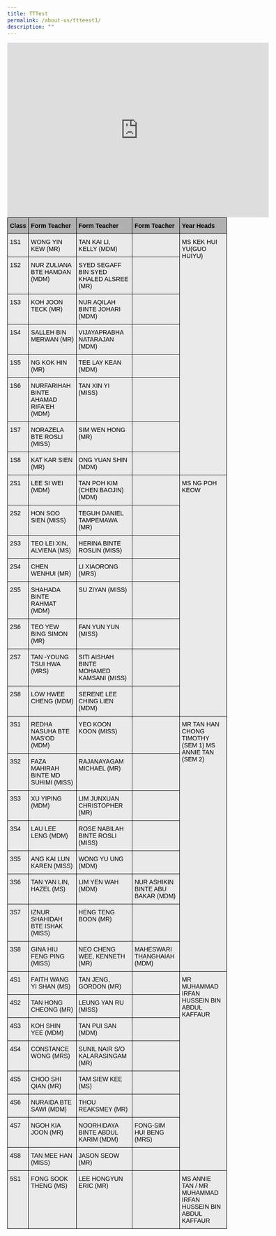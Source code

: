 ```yaml
---
title: TTTest
permalink: /about-us/ttteest1/
description: ""
---
```

<iframe src="https://docs.google.com/presentation/d/e/2PACX-1vSL5OR1EuOy9zA6jl86nKSU4RlBAUGWg4vp0lKDAGaCMo93OqyiJuhKIDvYIGwscEezP8broxzpDUNP/embed?start=false&amp;loop=false&amp;delayms=3000" frameborder="0" width="600" height="400" allowfullscreen="true"></iframe>

<style type="text/css">
  .tg {border-collapse: collapse; border-spacing: 0; margin: 0px auto;}
  .tg td {border: 1px solid black; border-bottom: 1px solid black; font-family: Arial, sans-serif; font-size: 14px; overflow: hidden; padding: 10px 5px; word-break: normal;}
  .tg th {border: 1px solid black; border-bottom: 1px solid black; font-family: Arial, sans-serif; font-size: 14px; font-weight: normal; overflow: hidden; padding: 10px 5px; word-break: normal;}
  .tg .tg-kveo {background-color: #EAEAEA; text-align: left; vertical-align: top; border: 1px solid black;}
  .tg .tg-in3t {background-color: #B0B0B0; font-weight: bold; text-align: left; vertical-align: top; border: 1px solid black;}
</style>
<table class="tg">
<thead>
  <tr>
    <th class="tg-in3t"><span style="font-weight:inherit;font-style:inherit;color:black">Class</span></th>
    <th class="tg-in3t"><span style="font-weight:inherit;font-style:inherit;color:black">Form Teacher</span></th>
    <th class="tg-in3t"><span style="font-weight:inherit;font-style:inherit;color:black">Form Teacher</span></th>
    <th class="tg-in3t"><span style="font-weight:inherit;font-style:inherit;color:black">Form Teacher</span></th>
    <th class="tg-in3t"><span style="font-weight:inherit;font-style:inherit;color:black">Year Heads</span></th>
  </tr>
</thead>
<tbody>
  <tr>
    <td class="tg-kveo"><span style="font-weight:inherit;font-style:inherit;color:black">1S1</span></td>
    <td class="tg-kveo"><span style="font-weight:inherit;font-style:inherit;color:black">WONG YIN KEW (MR)</span></td>
    <td class="tg-kveo"><span style="font-weight:inherit;font-style:inherit;color:black">TAN KAI LI, KELLY (MDM)</span></td>
    <td class="tg-kveo"><span style="font-weight:inherit;font-style:inherit"> </span></td>
    <td rowspan="8" class="tg-kveo"><span style="font-weight:inherit;font-style:inherit;color:black">MS KEK HUI YU(GUO HUIYU)</span><br><span style="font-weight:inherit;font-style:inherit"> </span><br><span style="font-weight:inherit;font-style:inherit"> </span><br><span style="font-weight:inherit;font-style:inherit"> </span><br><span style="font-weight:inherit;font-style:inherit"> </span><br><span style="font-weight:inherit;font-style:inherit"> </span><br><span style="font-weight:inherit;font-style:inherit"> </span><br><span style="font-weight:inherit;font-style:inherit"> </span></td>
  </tr>
  <tr>
    <td class="tg-kveo"><span style="font-weight:inherit;font-style:inherit;color:black">1S2</span></td>
    <td class="tg-kveo"><span style="font-weight:inherit;font-style:inherit;color:black">NUR ZULIANA BTE HAMDAN (MDM)</span></td>
    <td class="tg-kveo"><span style="font-weight:inherit;font-style:inherit;color:black">SYED SEGAFF BIN SYED KHALED ALSREE (MR)</span></td>
    <td class="tg-kveo"><span style="font-weight:inherit;font-style:inherit"> </span></td>
  </tr>
  <tr>
    <td class="tg-kveo"><span style="font-weight:inherit;font-style:inherit;color:black">1S3</span></td>
    <td class="tg-kveo"><span style="font-weight:inherit;font-style:inherit;color:black">KOH JOON TECK (MR)</span><span style="font-weight:inherit;font-style:inherit">             </span></td>
    <td class="tg-kveo"><span style="font-weight:inherit;font-style:inherit;color:black">NUR AQILAH BINTE JOHARI (MDM)</span></td>
    <td class="tg-kveo"><span style="font-weight:inherit;font-style:inherit"> </span></td>
  </tr>
  <tr>
    <td class="tg-kveo"><span style="font-weight:inherit;font-style:inherit;color:black">1S4</span></td>
    <td class="tg-kveo"><span style="font-weight:inherit;font-style:inherit;color:black">SALLEH BIN MERWAN (MR)</span><span style="font-weight:inherit;font-style:inherit">    </span></td>
    <td class="tg-kveo"><span style="font-weight:inherit;font-style:inherit;color:black">VIJAYAPRABHA NATARAJAN (MDM)</span></td>
    <td class="tg-kveo"><span style="font-weight:inherit;font-style:inherit"> </span></td>
  </tr>
  <tr>
    <td class="tg-kveo"><span style="font-weight:inherit;font-style:inherit;color:black">1S5</span></td>
    <td class="tg-kveo"><span style="font-weight:inherit;font-style:inherit;color:black">NG KOK HIN (MR)</span><span style="font-weight:inherit;font-style:inherit">    </span></td>
    <td class="tg-kveo"><span style="font-weight:inherit;font-style:inherit;color:black">TEE LAY KEAN (MDM)</span></td>
    <td class="tg-kveo"><span style="font-weight:inherit;font-style:inherit"> </span></td>
  </tr>
  <tr>
    <td class="tg-kveo"><span style="font-weight:inherit;font-style:inherit;color:black">1S6</span></td>
    <td class="tg-kveo"><span style="font-weight:inherit;font-style:inherit;color:black">NURFARIHAH BINTE AHAMAD RIFA'EH (MDM)</span></td>
    <td class="tg-kveo"><span style="font-weight:inherit;font-style:inherit;color:black">TAN XIN YI (MISS)</span></td>
    <td class="tg-kveo"><span style="font-weight:inherit;font-style:inherit"> </span></td>
  </tr>
  <tr>
    <td class="tg-kveo"><span style="font-weight:inherit;font-style:inherit;color:black">1S7</span></td>
    <td class="tg-kveo"><span style="font-weight:inherit;font-style:inherit;color:black">NORAZELA BTE ROSLI (MISS)</span><span style="font-weight:inherit;font-style:inherit">  </span></td>
    <td class="tg-kveo"><span style="font-weight:inherit;font-style:inherit;color:black">SIM WEN HONG</span><span style="font-weight:inherit;font-style:inherit"> </span> <span style="font-weight:inherit;font-style:inherit;color:black">(MR)</span></td>
    <td class="tg-kveo"><span style="font-weight:inherit;font-style:inherit"> </span></td>
  </tr>
  <tr>
    <td class="tg-kveo"><span style="font-weight:inherit;font-style:inherit;color:black">1S8</span></td>
    <td class="tg-kveo"><span style="font-weight:inherit;font-style:inherit;color:black">KAT KAR SIEN (MR)</span> <span style="font-weight:inherit;font-style:inherit">             </span></td>
    <td class="tg-kveo"><span style="font-weight:inherit;font-style:inherit;color:black">ONG YUAN SHIN (MDM)</span></td>
    <td class="tg-kveo"><span style="font-weight:inherit;font-style:inherit"> </span></td>
  </tr>
  <tr>
    <td class="tg-kveo"><span style="font-weight:inherit;font-style:inherit;color:black">2S1</span></td>
    <td class="tg-kveo"><span style="font-weight:inherit;font-style:inherit;color:black">LEE SI WEI (MDM)</span></td>
    <td class="tg-kveo"><span style="font-weight:inherit;font-style:inherit;color:black">TAN POH KIM (CHEN BAOJIN) (MDM)</span></td>
    <td class="tg-kveo"><span style="font-weight:inherit;font-style:inherit"> </span></td>
    <td rowspan="8" class="tg-kveo"><span style="font-weight:inherit;font-style:inherit;color:black">MS NG POH KEOW</span><br><span style="font-weight:inherit;font-style:inherit"> </span><br><span style="font-weight:inherit;font-style:inherit"> </span><br><span style="font-weight:inherit;font-style:inherit"> </span><br><span style="font-weight:inherit;font-style:inherit"> </span><br><span style="font-weight:inherit;font-style:inherit"> </span><br><span style="font-weight:inherit;font-style:inherit"> </span><br><span style="font-weight:inherit;font-style:inherit"> </span></td>
  </tr>
  <tr>
    <td class="tg-kveo"><span style="font-weight:inherit;font-style:inherit;color:black">2S2</span></td>
    <td class="tg-kveo"><span style="font-weight:inherit;font-style:inherit;color:black">HON SOO SIEN (MISS)</span><span style="font-weight:inherit;font-style:inherit">             </span></td>
    <td class="tg-kveo"><span style="font-weight:inherit;font-style:inherit;color:black">TEGUH DANIEL TAMPEMAWA (MR)</span></td>
    <td class="tg-kveo"><span style="font-weight:inherit;font-style:inherit"> </span></td>
  </tr>
  <tr>
    <td class="tg-kveo"><span style="font-weight:inherit;font-style:inherit;color:black">2S3</span></td>
    <td class="tg-kveo"><span style="font-weight:inherit;font-style:inherit;color:black">TEO LEI XIN, ALVIENA (MS)</span><span style="font-weight:inherit;font-style:inherit">     </span></td>
    <td class="tg-kveo"><span style="font-weight:inherit;font-style:inherit;color:black">HERINA BINTE ROSLIN (MISS)</span></td>
    <td class="tg-kveo"><span style="font-weight:inherit;font-style:inherit"> </span></td>
  </tr>
  <tr>
    <td class="tg-kveo"><span style="font-weight:inherit;font-style:inherit;color:black">2S4</span></td>
    <td class="tg-kveo"><span style="font-weight:inherit;font-style:inherit;color:black">CHEN WENHUI (MR)</span> <span style="font-weight:inherit;font-style:inherit">    </span></td>
    <td class="tg-kveo"><span style="font-weight:inherit;font-style:inherit;color:black">LI XIAORONG (MRS)</span></td>
    <td class="tg-kveo"><span style="font-weight:inherit;font-style:inherit"> </span></td>
  </tr>
  <tr>
    <td class="tg-kveo"><span style="font-weight:inherit;font-style:inherit;color:black">2S5</span></td>
    <td class="tg-kveo"><span style="font-weight:inherit;font-style:inherit;color:black">SHAHADA BINTE RAHMAT (MDM)</span></td>
    <td class="tg-kveo"><span style="font-weight:inherit;font-style:inherit;color:black">SU ZIYAN (MISS)</span></td>
    <td class="tg-kveo"><span style="font-weight:inherit;font-style:inherit"> </span></td>
  </tr>
  <tr>
    <td class="tg-kveo"><span style="font-weight:inherit;font-style:inherit;color:black">2S6</span></td>
    <td class="tg-kveo"><span style="font-weight:inherit;font-style:inherit;color:black">TEO YEW BING SIMON (MR)</span><span style="font-weight:inherit;font-style:inherit">    </span></td>
    <td class="tg-kveo"><span style="font-weight:inherit;font-style:inherit;color:black">FAN YUN YUN (MISS)</span></td>
    <td class="tg-kveo"><span style="font-weight:inherit;font-style:inherit"> </span></td>
  </tr>
  <tr>
    <td class="tg-kveo"><span style="font-weight:inherit;font-style:inherit;color:black">2S7</span></td>
    <td class="tg-kveo"><span style="font-weight:inherit;font-style:inherit;color:black">TAN -YOUNG TSUI HWA (MRS)</span><span style="font-weight:inherit;font-style:inherit">  </span></td>
    <td class="tg-kveo"><span style="font-weight:inherit;font-style:inherit;color:black">SITI AISHAH BINTE MOHAMED KAMSANI (MISS)</span></td>
    <td class="tg-kveo"><span style="font-weight:inherit;font-style:inherit"> </span></td>
  </tr>
  <tr>
    <td class="tg-kveo"><span style="font-weight:inherit;font-style:inherit;color:black">2S8</span></td>
    <td class="tg-kveo"><span style="font-weight:inherit;font-style:inherit;color:black">LOW HWEE CHENG (MDM)</span></td>
    <td class="tg-kveo"><span style="font-weight:inherit;font-style:inherit;color:black">SERENE LEE CHING LIEN (MDM)</span></td>
    <td class="tg-kveo"><span style="font-weight:inherit;font-style:inherit"> </span></td>
  </tr>
  <tr>
    <td class="tg-kveo"><span style="font-weight:inherit;font-style:inherit;color:black">3S1</span></td>
    <td class="tg-kveo"><span style="font-weight:inherit;font-style:inherit;color:black">REDHA NASUHA BTE MAS'OD (MDM)</span></td>
    <td class="tg-kveo"><span style="font-weight:inherit;font-style:inherit;color:black">YEO KOON KOON (MISS)</span></td>
    <td class="tg-kveo"><span style="font-weight:inherit;font-style:inherit"> </span></td>
    <td rowspan="8" class="tg-kveo"><span style="font-weight:inherit;font-style:inherit;color:black">MR TAN HAN CHONG TIMOTHY</span><span style="font-weight:inherit;font-style:inherit"> </span> <span style="font-weight:inherit;font-style:inherit;color:black">(SEM 1)</span><span style="font-weight:inherit;font-style:inherit">                           </span> <span style="font-weight:inherit;font-style:inherit;color:black">MS ANNIE TAN (SEM 2)</span><br><span style="font-weight:inherit;font-style:inherit"> </span><br><span style="font-weight:inherit;font-style:inherit"> </span><br><span style="font-weight:inherit;font-style:inherit"> </span><br><span style="font-weight:inherit;font-style:inherit"> </span><br><span style="font-weight:inherit;font-style:inherit"> </span><br><span style="font-weight:inherit;font-style:inherit"> </span><br><span style="font-weight:inherit;font-style:inherit"> </span></td>
  </tr>
  <tr>
    <td class="tg-kveo"><span style="font-weight:inherit;font-style:inherit;color:black">3S2</span></td>
    <td class="tg-kveo"><span style="font-weight:inherit;font-style:inherit;color:black">FAZA MAHIRAH BINTE MD SUHIMI (MISS)</span><span style="font-weight:inherit;font-style:inherit">  </span></td>
    <td class="tg-kveo"><span style="font-weight:inherit;font-style:inherit;color:black">RAJANAYAGAM MICHAEL (MR)</span></td>
    <td class="tg-kveo"><span style="font-weight:inherit;font-style:inherit"> </span></td>
  </tr>
  <tr>
    <td class="tg-kveo"><span style="font-weight:inherit;font-style:inherit;color:black">3S3</span></td>
    <td class="tg-kveo"><span style="font-weight:inherit;font-style:inherit;color:black">XU YIPING (MDM)</span></td>
    <td class="tg-kveo"><span style="font-weight:inherit;font-style:inherit;color:black">LIM JUNXUAN CHRISTOPHER (MR)</span></td>
    <td class="tg-kveo"><span style="font-weight:inherit;font-style:inherit"> </span></td>
  </tr>
  <tr>
    <td class="tg-kveo"><span style="font-weight:inherit;font-style:inherit;color:black">3S4</span></td>
    <td class="tg-kveo"><span style="font-weight:inherit;font-style:inherit;color:black">LAU LEE LENG (MDM)</span> <span style="font-weight:inherit;font-style:inherit">             </span></td>
    <td class="tg-kveo"><span style="font-weight:inherit;font-style:inherit;color:black">ROSE NABILAH BINTE ROSLI (MISS)</span></td>
    <td class="tg-kveo"><span style="font-weight:inherit;font-style:inherit"> </span></td>
  </tr>
  <tr>
    <td class="tg-kveo"><span style="font-weight:inherit;font-style:inherit;color:black">3S5</span></td>
    <td class="tg-kveo"><span style="font-weight:inherit;font-style:inherit;color:black">ANG KAI LUN KAREN (MISS)</span><span style="font-weight:inherit;font-style:inherit">  </span></td>
    <td class="tg-kveo"><span style="font-weight:inherit;font-style:inherit;color:black">WONG YU UNG (MDM)</span></td>
    <td class="tg-kveo"><span style="font-weight:inherit;font-style:inherit"> </span></td>
  </tr>
  <tr>
    <td class="tg-kveo"><span style="font-weight:inherit;font-style:inherit;color:black">3S6</span></td>
    <td class="tg-kveo"><span style="font-weight:inherit;font-style:inherit;color:black">TAN YAN LIN, HAZEL (MS)</span><br><span style="font-weight:inherit;font-style:inherit">             </span></td>
    <td class="tg-kveo"><span style="font-weight:inherit;font-style:inherit;color:black">LIM YEN WAH (MDM)</span></td>
    <td class="tg-kveo"><span style="font-weight:inherit;font-style:inherit;color:black">NUR ASHIKIN BINTE ABU BAKAR (MDM)</span></td>
  </tr>
  <tr>
    <td class="tg-kveo"><span style="font-weight:inherit;font-style:inherit;color:black">3S7</span></td>
    <td class="tg-kveo"><span style="font-weight:inherit;font-style:inherit;color:black">IZNUR SHAHIDAH BTE ISHAK (MISS)</span><span style="font-weight:inherit;font-style:inherit">  </span></td>
    <td class="tg-kveo"><span style="font-weight:inherit;font-style:inherit;color:black">HENG TENG BOON (MR)</span></td>
    <td class="tg-kveo"><span style="font-weight:inherit;font-style:inherit"> </span></td>
  </tr>
  <tr>
    <td class="tg-kveo"><span style="font-weight:inherit;font-style:inherit;color:black">3S8</span></td>
    <td class="tg-kveo"><span style="font-weight:inherit;font-style:inherit;color:black">GINA HIU FENG PING (MISS)</span><span style="font-weight:inherit;font-style:inherit">  </span></td>
    <td class="tg-kveo"><span style="font-weight:inherit;font-style:inherit;color:black">NEO CHENG WEE, KENNETH (MR)</span></td>
    <td class="tg-kveo"><span style="font-weight:inherit;font-style:inherit;color:black">MAHESWARI THANGHAIAH (MDM)</span></td>
  </tr>
  <tr>
    <td class="tg-kveo"><span style="font-weight:inherit;font-style:inherit;color:black">4S1</span></td>
    <td class="tg-kveo"><span style="font-weight:inherit;font-style:inherit;color:black">FAITH WANG YI SHAN (MS)</span><span style="font-weight:inherit;font-style:inherit">             </span></td>
    <td class="tg-kveo"><span style="font-weight:inherit;font-style:inherit;color:black">TAN JENG, GORDON (MR)</span></td>
    <td class="tg-kveo"><span style="font-weight:inherit;font-style:inherit"> </span></td>
    <td rowspan="8" class="tg-kveo"><span style="font-weight:inherit;font-style:inherit;color:black">MR MUHAMMAD IRFAN HUSSEIN BIN ABDUL KAFFAUR</span><br><span style="font-weight:inherit;font-style:inherit"> </span><br><span style="font-weight:inherit;font-style:inherit"> </span><br><span style="font-weight:inherit;font-style:inherit"> </span><br><span style="font-weight:inherit;font-style:inherit"> </span><br><span style="font-weight:inherit;font-style:inherit"> </span><br><span style="font-weight:inherit;font-style:inherit"> </span><br><span style="font-weight:inherit;font-style:inherit"> </span></td>
  </tr>
  <tr>
    <td class="tg-kveo"><span style="font-weight:inherit;font-style:inherit;color:black">4S2</span></td>
    <td class="tg-kveo"><span style="font-weight:inherit;font-style:inherit;color:black">TAN HONG CHEONG (MR)</span><span style="font-weight:inherit;font-style:inherit">    </span></td>
    <td class="tg-kveo"><span style="font-weight:inherit;font-style:inherit;color:black">LEUNG YAN RU (MISS)</span></td>
    <td class="tg-kveo"><span style="font-weight:inherit;font-style:inherit"> </span></td>
  </tr>
  <tr>
    <td class="tg-kveo"><span style="font-weight:inherit;font-style:inherit;color:black">4S3</span></td>
    <td class="tg-kveo"><span style="font-weight:inherit;font-style:inherit;color:black">KOH SHIN YEE (MDM)</span> <span style="font-weight:inherit;font-style:inherit">             </span></td>
    <td class="tg-kveo"><span style="font-weight:inherit;font-style:inherit;color:black">TAN PUI SAN (MDM)</span></td>
    <td class="tg-kveo"><span style="font-weight:inherit;font-style:inherit"> </span></td>
  </tr>
  <tr>
    <td class="tg-kveo"><span style="font-weight:inherit;font-style:inherit;color:black">4S4</span></td>
    <td class="tg-kveo"><span style="font-weight:inherit;font-style:inherit;color:black">CONSTANCE WONG (MRS)</span><span style="font-weight:inherit;font-style:inherit">  </span></td>
    <td class="tg-kveo"><span style="font-weight:inherit;font-style:inherit;color:black">SUNIL NAIR S/O KALARASINGAM (MR)</span></td>
    <td class="tg-kveo"><span style="font-weight:inherit;font-style:inherit"> </span></td>
  </tr>
  <tr>
    <td class="tg-kveo"><span style="font-weight:inherit;font-style:inherit;color:black">4S5</span></td>
    <td class="tg-kveo"><span style="font-weight:inherit;font-style:inherit;color:black">CHOO SHI QIAN (MR)</span><span style="font-weight:inherit;font-style:inherit">             </span></td>
    <td class="tg-kveo"><span style="font-weight:inherit;font-style:inherit;color:black">TAM SIEW KEE (MS)</span></td>
    <td class="tg-kveo"><span style="font-weight:inherit;font-style:inherit"> </span></td>
  </tr>
  <tr>
    <td class="tg-kveo"><span style="font-weight:inherit;font-style:inherit;color:black">4S6</span></td>
    <td class="tg-kveo"><span style="font-weight:inherit;font-style:inherit;color:black">NURAIDA BTE SAWI (MDM)</span></td>
    <td class="tg-kveo"><span style="font-weight:inherit;font-style:inherit;color:black">THOU REAKSMEY (MR)</span></td>
    <td class="tg-kveo"><span style="font-weight:inherit;font-style:inherit"> </span></td>
  </tr>
  <tr>
    <td class="tg-kveo"><span style="font-weight:inherit;font-style:inherit;color:black">4S7</span></td>
    <td class="tg-kveo"><span style="font-weight:inherit;font-style:inherit;color:black">NGOH KIA JOON (MR)</span><span style="font-weight:inherit;font-style:inherit">             </span></td>
    <td class="tg-kveo"><span style="font-weight:inherit;font-style:inherit;color:black">NOORHIDAYA BINTE ABDUL KARIM (MDM)</span><span style="font-weight:inherit;font-style:inherit">  </span></td>
    <td class="tg-kveo"><span style="font-weight:inherit;font-style:inherit;color:black">FONG-SIM HUI BENG (MRS)</span></td>
  </tr>
  <tr>
    <td class="tg-kveo"><span style="font-weight:inherit;font-style:inherit;color:black">4S8</span></td>
    <td class="tg-kveo"><span style="font-weight:inherit;font-style:inherit;color:black">TAN MEE HAN (MISS)</span> <span style="font-weight:inherit;font-style:inherit">             </span></td>
    <td class="tg-kveo"><span style="font-weight:inherit;font-style:inherit;color:black">JASON SEOW (MR)</span></td>
    <td class="tg-kveo"><span style="font-weight:inherit;font-style:inherit"> </span></td>
  </tr>
  <tr>
    <td class="tg-kveo"><span style="font-weight:inherit;font-style:inherit;color:black">5S1</span></td>
    <td class="tg-kveo"><span style="font-weight:inherit;font-style:inherit;color:black">FONG SOOK THENG (MS)</span><span style="font-weight:inherit;font-style:inherit">             </span></td>
    <td class="tg-kveo"><span style="font-weight:inherit;font-style:inherit;color:black">LEE HONGYUN ERIC (MR)</span></td>
    <td class="tg-kveo"><span style="font-weight:inherit;font-style:inherit"> </span></td>
    <td class="tg-kveo"><span style="font-weight:inherit;font-style:inherit;color:black">MS ANNIE TAN / MR MUHAMMAD IRFAN HUSSEIN BIN ABDUL KAFFAUR</span></td>
  </tr>
</tbody>
</table>